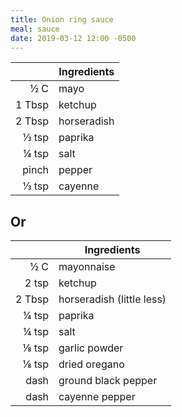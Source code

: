 ```yaml
---
title: Onion ring sauce
meal: sauce
date: 2019-03-12 12:00 -0500
---
```


|| Ingredients |
|-:|-|
½ C    | mayo
1 Tbsp | ketchup
2 Tbsp | horseradish
⅓ tsp  | paprika
¼ tsp  | salt
pinch  | pepper
⅓ tsp  | cayenne

## Or

|| Ingredients |
|-:|-|
½ C    | mayonnaise
2 tsp  | ketchup
2 Tbsp | horseradish (little less)
¼ tsp  | paprika
¼ tsp  | salt
⅛ tsp  | garlic powder
⅛ tsp  | dried oregano
dash   | ground black pepper
dash   | cayenne pepper

